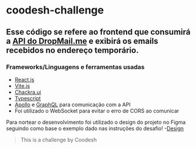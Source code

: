 # coodesh-challenge

## Esse código se refere ao frontend que consumirá a [API do DropMail.me](https://dropmail.me/api/#) e exibirá os emails recebidos no endereço temporário.

### Frameworks/Linguagens e ferramentas usadas
- [React.js](https://react.dev/)
- [Vite.js](https://vitejs.dev/)
- [Chackra.ui](https://chakra-ui.com/)
- [Typescript](https://www.typescriptlang.org/docs/)
- [Apollo](https://www.apollographql.com/) e [GraphQL](https://graphql.org/) para comunicação com a API 
- Foi utilizado o WebSocket para evitar o erro de CORS ao comunicar

Para nortear o desenvolvimento foi utilizado o design do projeto no Figma seguindo como base o exemplo dado nas instruções do desafio!
-[Design](https://www.figma.com/file/s4n5laLJRTzSEhg3DW4aLX/Untitled?type=design&node-id=0%3A1&t=UOaUxJAXvVZhi75S-1)

>This is a challenge by Coodesh

